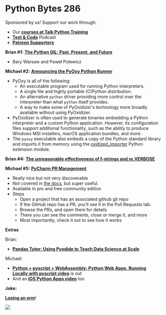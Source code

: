 # Python Bytes 286

Sponsored by us! Support our work through:

- Our [**courses at Talk Python Training**](https://training.talkpython.fm/)
- [**Test & Code**](https://testandcode.com/) Podcast
- [**Patreon Supporters**](https://www.patreon.com/pythonbytes)

**Brian #1:** [**The Python GIL: Past, Present, and Future**](https://www.backblaze.com/blog/the-python-gil-past-present-and-future/)
- Bary Warsaw and Paweł Polewicz

**Michael #2:** [**Announcing the PyOxy Python Runner**](https://gregoryszorc.com/blog/2022/05/10/announcing-the-pyoxy-python-runner/)

- PyOxy is all of the following:
    - An executable program used for running Python interpreters.
    - A single file and highly portable (C)Python distribution.
    - An alternative `python` driver providing more control over the interpreter than what `python` itself provides.
    - A way to make some of PyOxidizer's technology more broadly available without using PyOxidizer.
- PyOxidizer is often used to generate binaries embedding a Python interpreter and a custom Python application. However, its configuration files support additional functionality, such as the ability to produce Windows MSI installers, macOS application bundles, and more.
- The `pyoxy` executable also embeds a copy of the Python standard library and imports it from memory using the [oxidized_importer](https://pyoxidizer.readthedocs.io/en/latest/oxidized_importer.html) Python extension module.

**Brian #4:** [**The unreasonable effectiveness of f‍-‍strings and re.VERBOSE**](https://death.andgravity.com/f-re)

**Michael #5:** [**PyCharm PR Management**](https://twitter.com/mkennedy/status/1471606340619419652)

- Really nice but not very discoverable
- Not covered in [the docs](https://www.jetbrains.com/pycharm/features/tools.html), but super useful.
- Available in pro and free community edition
- Steps
    - Open a project that has an associated github git repo
    - If the GitHub repo has a PR, you’ll see it in the Pull Requests tab.
    - Browse the PRs, and open them for details
    - There you can see the comments, close or merge it, and more
    - Most importantly, check it out to see how it works

 
**Extras** 

Brian:

- [**Pandas Tutor: Using Pyodide to Teach Data Science at Scale**](https://blog.pyodide.org/posts/pandastutor/)

Michael:

- [**Python + pyscript + WebAssembly: Python Web Apps, Running Locally with pyscript video**](https://www.youtube.com/watch?v=lC2jUeDKv-s) is out
- And an [**iOS Python Apps video**](https://youtu.be/Nct0usblj64) too

**Joke:** 

[**Losing an orm**](https://twitter.com/btskinn/status/1526583946372317184?s=12&t=tc8OsqCRA9o-20wgFMqXHA)!

![](https://paper-attachments.dropbox.com/s_8D63881203B6B9B83341B9CED474611E85FBFC726008DD91E14C0FB9110B49B3_1653978086388_joke_1.jpeg)

